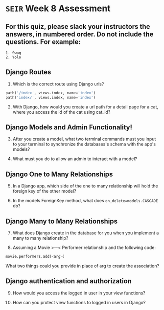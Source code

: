 # `SEIR` Week 8 Assessment
## For this quiz, please slack your instructors the answers, in numbered order. Do not include the questions. For example:
    1. Swag
    2. Yolo
## Django Routes
1. Which is the correct route using Django urls?
``` python
path('/index', views.index, name='index')
path('index/', views.index, name='index')
```

2. With Django, how would you create a url path for a detail page for a cat, where you access the id of the cat using cat_id?


## Django Models and Admin Functionality!
3. After you create a model, what two terminal commands must you input to your terminal to synchronize the databases's schema with the app's models?

4. What must you do to allow an admin to interact with a model?

## Django One to Many Relationships 
5. In a Django app, which side of the one to many relationship will hold the foreign key of the other model?

6. In the models.ForeignKey method, what does ```on_delete=models.CASCADE``` do?

## Django Many to Many Relationships
7. What does Django create in the database for you when you implement a many to many relationship?

8. Assuming a Movie >--< Performer relationship and the following code:
```python
movie.performers.add(<arg>)
```
What two things could you provide in place of arg to create the association?

## Django authentication and authorization
9. How would you access the logged in user in your view functions?

10. How can you protect view functions to logged in users in Django?
